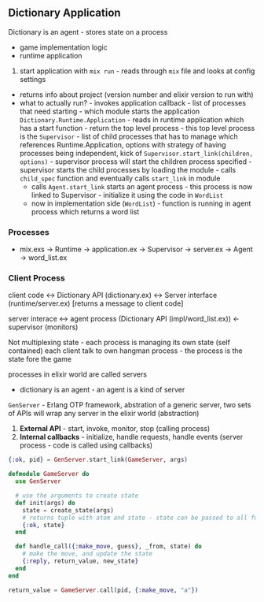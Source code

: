 ## Dictionary Application

Dictionary is an agent - stores state on a process
 - game implementation logic
 - runtime application

 1. start application with `mix run` - reads through `mix` file and looks at config settings
   - returns info about project (version number and elixir version to run with)
   - what to actually run? - invokes application callback - list of processes that need starting
    - which module starts the application `Dictionary.Runtime.Application`
    - reads in runtime application which has a start function - return the top level process
    - this top level process is the `Supervisor` - list of child processes that has to manage which references
    Runtime.Application, options with strategy of having processes being independent, kick of `Supervisor.start_link(children, options)`
    - supervisor process will start the children process specified
    - supervisor starts the child processes by loading the module - calls `child_spec` function and eventually calls `start_link` in module
      - calls `Agent.start_link` starts an agent process - this process is now linked to Supervisor - initialize it using the code in `WordList`
      - now in implementation side (`WordList`) - function is running in agent process which returns a word list

### Processes
- mix.exs -> Runtime  -> application.ex -> Supervisor -> server.ex -> Agent -> word_list.ex

### Client Process
client code <-> Dictionary API (dictionary.ex) <-> Server interface (runtime/server.ex) [returns a message to client code]


server interace <-> agent process (Dictionary API (impl/word_list.ex)) <- supervisor (monitors)

Not multiplexing state - each process is managing its own state (self contained)
each client talk to own hangman process - the process is the state fore the game

processes in elixir world are called servers
- dictionary is an agent - an agent is a kind of server

`GenServer` - Erlang OTP framework, abstration of a generic server, two sets of APIs
will wrap any server in the elixir world (abstraction)
1. **External API** - start, invoke, monitor, stop (calling process)
2. **Internal callbacks** - initialize, handle requests, handle events (server process - code is called using callbacks)

```elixir
{:ok, pid} = GenServer.start_link(GameServer, args)

defmodule GameServer do
  use GenServer

  # use the arguments to create state
  def init(args) do
    state = create_state(args)
    # returns tuple with atom and state - state can be passed to all future callbacks that get invoked
    {:ok, state}
  end

  def handle_call({:make_move, guess}, _from, state) do
    # make the move, and update the state
    {:reply, return_value, new_state}
  end
end

return_value = GameServer.call(pid, {:make_move, "a"})

```
